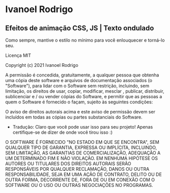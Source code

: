 # Ivanoel Rodrigo
## Efeitos de animação CSS, JS | Texto ondulado

Como sempre, mantive o estilo no mínimo para você enlouquecer e torná-lo seu.

Licença MIT

Copyright (c) 2021 Ivanoel Rodrigo

A permissão é concedida, gratuitamente, a qualquer pessoa que obtenha uma cópia deste software e arquivos de documentação associados (o "Software"), para lidar com o Software sem restrição, incluindo, sem limitação, os direitos de usar, copiar, modificar, mesclar , publicar, distribuir, sublicenciar e / ou vender cópias do Software, e permitir que as pessoas a quem o Software é fornecido o façam, sujeito às seguintes condições:

O aviso de direitos autorais acima e este aviso de permissão devem ser incluídos em todas as cópias ou partes substanciais do Software.

* Tradução: Claro que você pode usar isso para seu projeto! Apenas certifique-se de dizer de onde você tirou isso :)

O SOFTWARE É FORNECIDO "NO ESTADO EM QUE SE ENCONTRA", SEM QUALQUER TIPO DE GARANTIA, EXPRESSA OU IMPLÍCITA, INCLUINDO, SEM LIMITAÇÃO, AS GARANTIAS DE COMERCIALIZAÇÃO, ADEQUAÇÃO A UM DETERMINADO FIM E NÃO VIOLAÇÃO. EM NENHUMA HIPÓTESE OS AUTORES OU TITULARES DOS DIREITOS AUTORAIS SERÃO RESPONSÁVEIS POR QUALQUER RECLAMAÇÃO, DANOS OU OUTRA RESPONSABILIDADE, SEJA EM UMA AÇÃO DE CONTRATO, DELITO OU DE OUTRA FORMA, DECORRENTE DE, FORA DE OU EM CONEXÃO COM O SOFTWARE OU O USO OU OUTRAS NEGOCIAÇÕES NO PROGRAMAS.